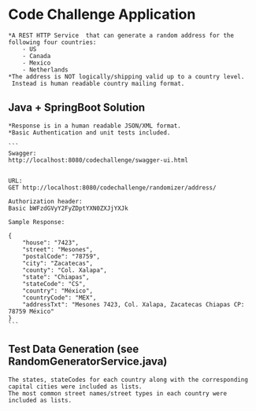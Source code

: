# Code Challenge Application
	*A REST HTTP Service  that can generate a random address for the following four countries:
		- US
		- Canada
		- Mexico
		- Netherlands
	*The address is NOT logically/shipping valid up to a country level. 
	 Instead is human readable country mailing format.
	 
## Java + SpringBoot Solution
	*Response is in a human readable JSON/XML format.
	*Basic Authentication and unit tests included.
	
	```
	Swagger:
	http://localhost:8080/codechallenge/swagger-ui.html
	
	
	URL:
	GET http://localhost:8080/codechallenge/randomizer/address/
	
	Authorization header:
	Basic bWFzdGVyY2FyZDptYXN0ZXJjYXJk 

	Sample Response:
	
	{
	    "house": "7423",
	    "street": "Mesones",
	    "postalCode": "78759",
	    "city": "Zacatecas",
	    "county": "Col. Xalapa",
	    "state": "Chiapas",
	    "stateCode": "CS",
	    "country": "México",
	    "countryCode": "MEX",
	    "addressTxt": "Mesones 7423, Col. Xalapa, Zacatecas Chiapas CP: 78759 México"
	}
	```
	
## Test Data Generation (see RandomGeneratorService.java)
	The states, stateCodes for each country along with the corresponding capital cities were included as lists.
	The most common street names/street types in each country were included as lists.
